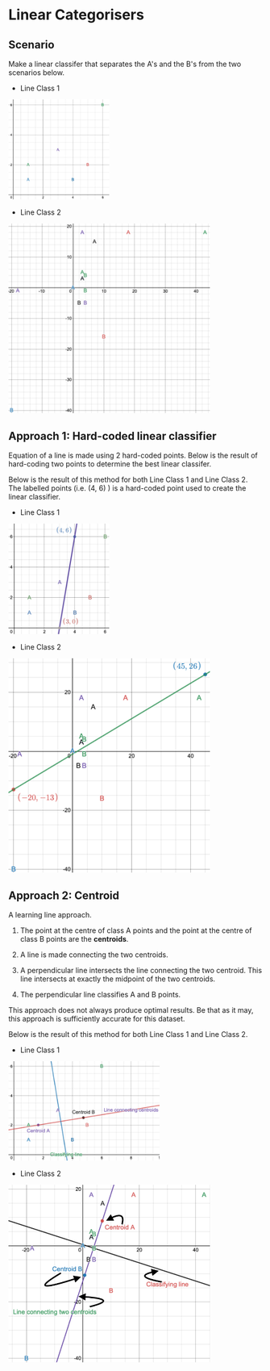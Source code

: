 # Linear Categorisers

## Scenario

Make a linear classifer that separates the A's and the B's from the two scenarios below.
- Line Class 1
<img src="README_Images/lineClass1.png" heigh=200 width=200>

- Line Class 2
<img src="README_Images/lineClass2.png" heigh=400 width=400>


## Approach 1: Hard-coded linear classifier

Equation of a line is made using 2 hard-coded points. Below is the result of hard-coding two points to determine the best linear classifer.

Below is the result of this method for both Line Class 1 and Line Class 2. The labelled points (i.e. (4, 6) ) is a hard-coded point used to create the linear classifier.

- Line Class 1
<img src="README_Images/Hard_Coded_lineClass1.png" heigh=200 width=200>

- Line Class 2
<img src="README_Images/Hard_Coded_lineClass2.png" heigh=400 width=400> 

## Approach 2: Centroid
A learning line approach.
1. The point at the centre of class A points and the point at the centre of class B points are the **centroids**.

2. A line is made connecting the two centroids.

3. A perpendicular line intersects the line connecting the two centroid. This line intersects at exactly the midpoint of the two centroids. 

4. The perpendicular line classifies A and B points.

This approach does not always produce optimal results. Be that as it may, this approach is sufficiently accurate for this dataset.

Below is the result of this method for both Line Class 1 and Line Class 2.

- Line Class 1
<img src="README_Images/Centroid_Classification_lineClass1.png" heigh=300 width=300>

- Line Class 2
<img src="README_Images/Centroid_Classification_lineClass2.png" heigh=400 width=400> 

